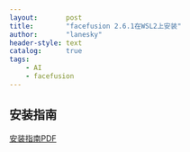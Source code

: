 ```yaml
---
layout:       post
title:        "facefusion 2.6.1在WSL2上安装"
author:       "lanesky"
header-style: text
catalog:      true
tags:
    - AI
    - facefusion
---
```




## 安装指南

[安装指南PDF](https://lanesky.github.io/img/in-post/post-facefusion-wsl2/facefusion_wsl2_installation.pdf)

